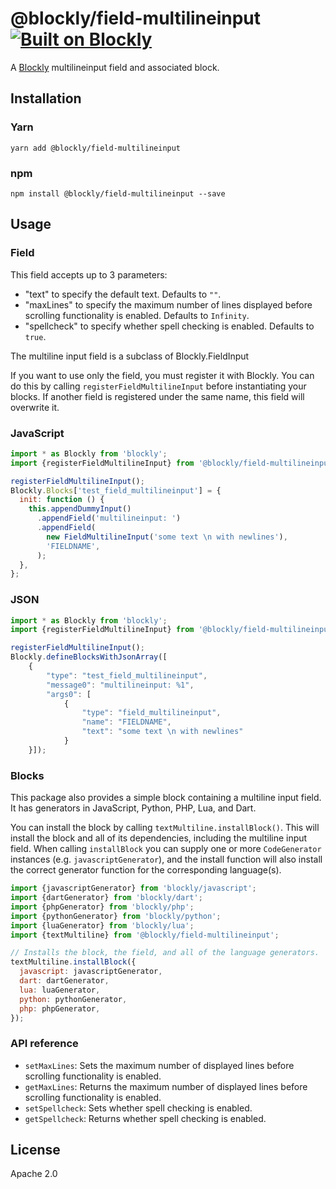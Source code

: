 # @blockly/field-multilineinput [![Built on Blockly](https://tinyurl.com/built-on-blockly)](https://github.com/google/blockly)

A [Blockly](https://www.npmjs.com/package/blockly) multilineinput field and associated block.

## Installation

### Yarn

```
yarn add @blockly/field-multilineinput
```

### npm

```
npm install @blockly/field-multilineinput --save
```

## Usage

### Field

This field accepts up to 3 parameters:

- "text" to specify the default text. Defaults to `""`.
- "maxLines" to specify the maximum number of lines displayed before scrolling
  functionality is enabled. Defaults to `Infinity`.
- "spellcheck" to specify whether spell checking is enabled. Defaults to
  `true`.

The multiline input field is a subclass of Blockly.FieldInput

If you want to use only the field, you must register it with Blockly. You can
do this by calling `registerFieldMultilineInput` before instantiating your
blocks. If another field is registered under the same name, this field will
overwrite it.

### JavaScript

```js
import * as Blockly from 'blockly';
import {registerFieldMultilineInput} from '@blockly/field-multilineinput';

registerFieldMultilineInput();
Blockly.Blocks['test_field_multilineinput'] = {
  init: function () {
    this.appendDummyInput()
      .appendField('multilineinput: ')
      .appendField(
        new FieldMultilineInput('some text \n with newlines'),
        'FIELDNAME',
      );
  },
};
```

### JSON

```js
import * as Blockly from 'blockly';
import {registerFieldMultilineInput} from '@blockly/field-multilineinput';

registerFieldMultilineInput();
Blockly.defineBlocksWithJsonArray([
    {
        "type": "test_field_multilineinput",
        "message0": "multilineinput: %1",
        "args0": [
            {
                "type": "field_multilineinput",
                "name": "FIELDNAME",
                "text": "some text \n with newlines"
            }
    }]);
```

### Blocks

This package also provides a simple block containing a multiline input
field. It has generators in JavaScript, Python, PHP, Lua, and Dart.

You can install the block by calling `textMultiline.installBlock()`.
This will install the block and all of its dependencies, including the
multiline input field. When calling `installBlock` you can supply one or
more `CodeGenerator` instances (e.g. `javascriptGenerator`), and the install
function will also install the correct generator function for the
corresponding language(s).

```js
import {javascriptGenerator} from 'blockly/javascript';
import {dartGenerator} from 'blockly/dart';
import {phpGenerator} from 'blockly/php';
import {pythonGenerator} from 'blockly/python';
import {luaGenerator} from 'blockly/lua';
import {textMultiline} from '@blockly/field-multilineinput';

// Installs the block, the field, and all of the language generators.
textMultiline.installBlock({
  javascript: javascriptGenerator,
  dart: dartGenerator,
  lua: luaGenerator,
  python: pythonGenerator,
  php: phpGenerator,
});
```

### API reference

- `setMaxLines`: Sets the maximum number of displayed lines before
  scrolling functionality is enabled.
- `getMaxLines`: Returns the maximum number of displayed lines before
  scrolling functionality is enabled.
- `setSpellcheck`: Sets whether spell checking is enabled.
- `getSpellcheck`: Returns whether spell checking is enabled.

## License

Apache 2.0
